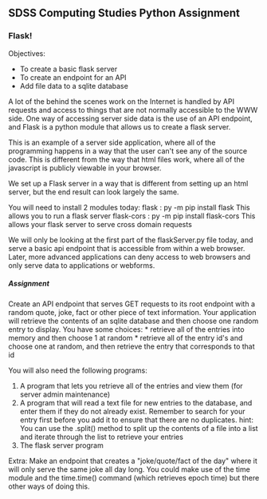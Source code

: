 ## SDSS Computing Studies Python Assignment
### Flask!

Objectives:
* To create a basic flask server
* To create an endpoint for an API
* Add file data to a sqlite database

A lot of the behind the scenes work on the Internet is handled by API requests and access to things that are not normally accessible to the WWW side.  One way of accessing server side data is the use of an API endpoint, and Flask is a python module that allows us to create a flask server.

This is an example of a server side application, where all of the programming happens in a way that the user can't see any of the source code. This is different from the way that html files work, where all of the javascript is publicly viewable in your browser.

We set up a Flask server in a way that is different from setting up an html server, but the end result can look largely the same.

You will need to install 2 modules today:
flask : py -m pip install flask
    This allows you to run a flask server
flask-cors : py -m pip install flask-cors
    This allows your flask server to serve cross domain requests

We will only be looking at the first part of the flaskServer.py file today, and serve a basic api endpoint that is accessible from within a web browser.  Later, more advanced applications can deny access to web browsers and only serve data to applications or webforms.




##### Assignment
Create an API endpoint that serves GET requests to its root endpoint with a random quote, joke, fact or other piece of text information.  Your application will retrieve the contents of an sqlite database and then choose one random entry to display.
You have some choices:
    * retrieve all of the entries into memory and then choose 1 at random
    * retrieve all of the entry id's and choose one at random, and then retrieve the entry that corresponds to that id

You will also need the following programs:
1. A program that lets you retrieve all of the entries and view them (for server admin maintenance)
2. A program that will read a text file for new entries to the database, and enter them if they do not already exist.  Remember to search for your entry first before you add it to ensure that there are no duplicates.  hint: You can use the .split() method to split up the contents of a file into a list and iterate through the list to retrieve your entries
3. The flask server program

Extra:
Make an endpoint that creates a "joke/quote/fact of the day" where it will only serve the same joke all day long.  You could make use of the time module and the time.time() command (which retrieves epoch time) but there other ways of doing this.


